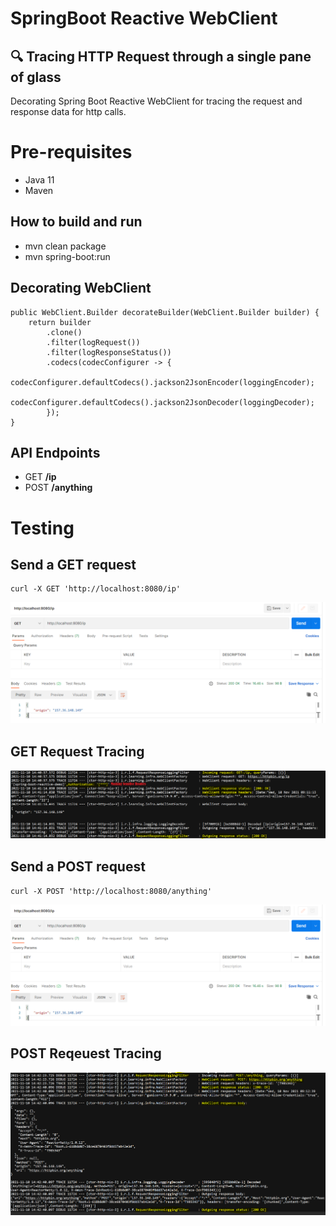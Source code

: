 # SpringBoot Reactive WebClient 
## :mag: Tracing HTTP Request through a single pane of glass
 Decorating Spring Boot Reactive WebClient for tracing the request and response data for http calls.

# Pre-requisites
- Java 11
- Maven

## How to build and run
- mvn clean package
- mvn spring-boot:run

## Decorating WebClient
```
public WebClient.Builder decorateBuilder(WebClient.Builder builder) {
    return builder
        .clone()
        .filter(logRequest())
        .filter(logResponseStatus())
        .codecs(codecConfigurer -> {
            codecConfigurer.defaultCodecs().jackson2JsonEncoder(loggingEncoder);
            codecConfigurer.defaultCodecs().jackson2JsonDecoder(loggingDecoder);
        });
}
```

## API Endpoints
- GET **/ip**
- POST **/anything**

# Testing

## Send a GET request
```
curl -X GET 'http://localhost:8080/ip'
```
![HTTP GET Call](./resources/HTTP_GET_REQUEST.PNG)

## GET Request Tracing
![HTTP GET TRACING](./resources/HTTP_GET_LOGGING.PNG)

## Send a POST request
```
curl -X POST 'http://localhost:8080/anything'
```
![HTTP POST Call](./resources/HTTP_GET_REQUEST.PNG)

## POST Reqeuest Tracing
![HTTP POST TRACING](./resources/HTTP_POST_LOGGING.PNG)
